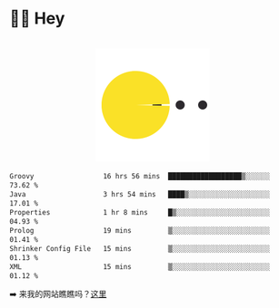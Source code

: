 
# 👋🏻 Hey
<div align="center">
	<br>
	<img src="https://raw.githubusercontent.com/Aniket965/Aniket965/master/pacman.svg?sanitize=true" width="200" height="200">
	<br>
</div>

<!--START_SECTION:waka-->

```text
Groovy                 16 hrs 56 mins  ██████████████████▒░░░░░░   73.62 %
Java                   3 hrs 54 mins   ████▒░░░░░░░░░░░░░░░░░░░░   17.01 %
Properties             1 hr 8 mins     █▒░░░░░░░░░░░░░░░░░░░░░░░   04.93 %
Prolog                 19 mins         ▒░░░░░░░░░░░░░░░░░░░░░░░░   01.41 %
Shrinker Config File   15 mins         ▒░░░░░░░░░░░░░░░░░░░░░░░░   01.13 %
XML                    15 mins         ▒░░░░░░░░░░░░░░░░░░░░░░░░   01.12 %
```

<!--END_SECTION:waka-->

 ➡️  来我的网站瞧瞧吗？[这里](https://www.shaolongfei.com)
